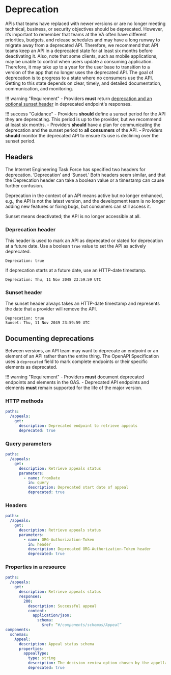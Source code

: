 # Deprecation
APIs that teams have replaced with newer versions or are no longer meeting technical, business, or security objectives should be deprecated. However, it’s important to remember that teams at the VA often have different priorities, budgets, and release schedules and may have a long runway to migrate away from a deprecated API. Therefore, we recommend that API teams keep an API in a deprecated state for at least six months before deactivating it. Also, note that some clients, such as mobile applications, may be unable to control when users update a consuming application. Therefore, it may take up to a year for the user base to transition to a version of the app that no longer uses the deprecated API.
The goal of deprecation is to progress to a state where no consumers use the API. Getting to this state depends on clear, timely, and detailed documentation, communication, and monitoring.

!!! warning "Requirement"
    - Providers **must** return [deprecation and an optional sunset header](#headers) in deprecated endpoint's responses.

!!! success "Guidance"
    - Providers **should** define a sunset period for the API they are deprecating. This period is up to the provider, but we recommend at least six months.
    - Providers **should** have a plan for communicating the deprecation and the sunset period to **all consumers** of the API.
    - Providers **should** monitor the deprecated API to ensure its use is declining over the sunset period.

## Headers
The Internet Engineering Task Force has specified two headers for deprecation. ‘Deprecation’ and ‘Sunset.’ Both headers seem similar, and that the Deprecation header can take a boolean value or a timestamp can cause further confusion. 

Deprecation in the context of an API means active but no longer enhanced, e.g., the API is not the latest version, and the development team is no longer adding new features or fixing bugs, but consumers can still access it. 

Sunset means deactivated; the API is no longer accessible at all.

### Deprecation header
This header is used to mark an API as deprecated or slated for deprecation at a future date. Use a boolean `true` value to set the API as actively deprecated.
```
Deprecation: true
```

If deprecation starts at a future date, use an HTTP-date timestamp.
```
Deprecation: Thu, 11 Nov 2048 23:59:59 UTC
```

### Sunset header
The sunset header always takes an HTTP-date timestamp and represents the date that a provider will remove the API.
```
Deprecation: true
Sunset: Thu, 11 Nov 2049 23:59:59 UTC
```

## Documenting deprecations
Between versions, an API team may want to deprecate an endpoint or an element of an API rather than the entire thing. The OpenAPI Specification uses a `deprecated` field to mark complete endpoints or their specific elements as deprecated.

!!! warning "Requirement"
    - Providers **must** document deprecated endpoints and elements in the OAS.
    - Deprecated API endpoints and elements **must** remain supported for the life of the major version.

### HTTP methods
```yaml
paths:
  /appeals:
    get:
      description: Deprecated endpoint to retrieve appeals
      deprecated: true
```
### Query parameters
```yaml
paths:
  /appeals:
    get:
      description: Retrieve appeals status
      parameters:
        - name: fromDate
          in: query
          description: Deprecated start date of appeal
          deprecated: true
```
### Headers
```yaml
paths:
  /appeals:
    get:
      description: Retrieve appeals status
      parameters:
        - name: ORG-Authorization-Token
          in: header
          description: Deprecated ORG-Authorization-Token header
          deprecated: true
```
### Properties in a resource
```yaml
paths:
  /appeals:
    get:
      description: Retrieve appeals status
      responses:
        200:
          description: Successful appeal
          content:
            application/json:
              schema:
                $ref: “#/components/schemas/Appeal”
components:
  schemas:
    Appeal:
      description: Appeal status schema
      properties:
        appealType:
          type: string
          description: The decision review option chosen by the appellant
          deprecated: true
```
